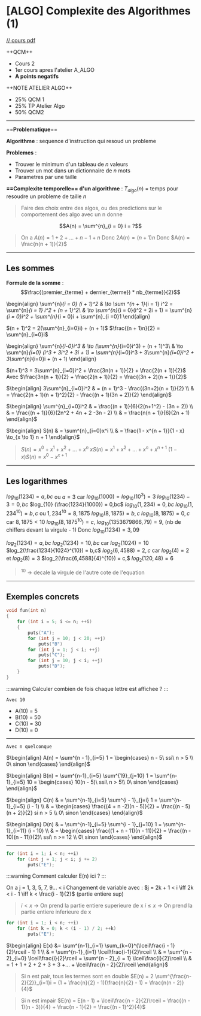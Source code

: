 [ALGO] Complexite des Algorithmes (1)
===

[// cours pdf](https://www.lrde.epita.fr/~adl/ens/algo/algo.pdf)

++QCM++
- Cours 2
- 1er cours apres l'atelier A_ALGO
- **A points negatifs**

++NOTE ATELIER ALGO++
- 25% QCM 1
- 25% TP Atelier Algo
- 50% QCM2

---------------------
==**Problematique**==

**Algorithme** : sequence d'instruction qui resoud un probleme

**Problemes** : 
- Trouver le minimum d'un tableau de $n$ valeurs
- Trouver un mot dans un dictionnaire de $n$ mots
- Parametres par une taille

**==Complexite temporelle== d'un algorithme** : 
$T_{algo}(n)$ = temps pour resoudre un probleme de taille $n$
> Faire des choix entre des algos, ou des predictions sur le comportement des algo avec un n donne


$$A(n) = \sum^{n}_{i = 0} i = ?$$
> On a $A(n) = 1 + 2 + ... + n - 1 + n$
> Donc $2A(n) = (n + 1)n$
> Donc $A(n) = \frac{n(n + 1)}{2}$

-------------
## Les sommes

**Formule de la somme** : 
$$\frac{(premier_{terme} + dernier_{terme}) * nb_{terme}}{2}$$

\begin{align}
\sum^{n}_{i = 0} (i + 1)^2 & \to \sum ^{n + 1}_{i = 1} i^2 = \sum^{n}_{i = 1} i^2 + (n + 1)^2\\
& \to \sum^{n}_{i = 0}(i^2 + 2i + 1) = \sum^{n}_{i = 0}i^2 + \sum^{n}_{i = 0}i + \sum^{n}_{i =0}1
\end{align}

$(n + 1)^2 = 2(\sum^{n}_{i=0}i) + (n + 1)$
$\frac{(n + 1)n}{2} = \sum^{n}_{i=0}i$


\begin{align}
\sum^{n}_{i-0}i^3 & \to (\sum^{n}_{i=0}i^3) + (n + 1)^3\\
& \to \sum^{n}_{i=0} (i^3 + 3i^2 + 3i + 1) = \sum^{n}_{i=0}i^3 + 3\sum^{n}_{i=0}i^2 + 3\sum^{n}_{i=0}i + (n + 1)
\end{align}

$(n+1)^3 = 3\sum^{n}_{i=0}i^2 + \frac{3n(n + 1)}{2} + \frac{2(n + 1)}{2}$
Avec $\frac{3n(n + 1)}{2} + \frac{2(n + 1)}{2} = \frac{(3n + 2)(n + 1)}{2}$

$\begin{align}
3\sum^{n}_{i=0}i^2 & = (n + 1)^3 - \frac{(3n+2)(n + 1)}{2} \\
& = \frac{2(n + 1)(n + 1)^2}{2} - \frac{(n + 1)(3n + 2)}{2}
\end{align}$

$\begin{align}
\sum^{n}_{i=0}i^2 & = \frac{(n + 1)}{6}(2(n+1^2) - (3n + 2)) \\
& = \frac{(n + 1)}{6}(2n^2 + 4n + 2 -3n - 2) \\
& = \frac{n(n + 1)}{6}(2n + 1)
\end{align}$

$\begin{align}
S(n) & = \sum^{n}_{i=0}x^i \\
& = \frac{1 - x^{n + 1}}{1 - x} \to_{x \to 1} n + 1
\end{align}$

> $S(n) = x^0 + x^1 + x^2 + ... + x^n$
> $xS(n) = x^1 + x^2 + ... + x^n + x^{n + 1}$
> $(1 - x)S(n) = x^0 - x^{x + 1}$

------------------
## Les logarithmes

$log_{10} (1234) = a,bc$ ou $a = 3$ car $log_{10}(1000) = log_{10}(10^3) = 3$
$log_{10} (1234) - 3 = 0,bc$
$log_{10} (\frac{1234}{1000}) = 0,bc$
$log_{10} (1,234) = 0,bc$
$log_{10} (1,234^{10}) = b,c$ ou $1,234^{10} = 8,1875$
$log_{10} (8,1875) = b,c$
$log_{10} (8,1875) = 0,c$ car $8,1875 < 10$
$log_{10} (8,1875^{10}) = c,$
$log_{10} (1353679866,79) = 9,$ (nb de chiffers devant la virgule - 1)
Donc $log_{10} (1234) = 3,09$

$log_2(1234) = a,bc$
$log_2(1234) = 10,bc$ car $log_2(1024) = 10$
$log_2(\frac{1234}{1024}^{10}) = b,c$
$log_2(6,4588) = 2,c$ car $log_2(4) = 2$ et $log_2(8) = 3$
$log_2(\frac{6,4588}{4}^{10}) = c,$
$log_2(120,48) = 6$

> $^{10}$ -> decale la virgule de l'autre cote de l'equation

--------------------
## Exemples concrets
```c 
void fun(int n)
{
    for (int i = 5; i <= n; ++i)
    {
        puts("A");
        for (int j = 10; j < 20; ++j)
            puts("B")
        for (int j = 1; j < i; ++j)
            puts("C");
        for (int j = 10; j < i; ++j)
            puts("D");
    }
}
```

:::warning
Calculer combien de fois chaque lettre est affichee ?
:::

    Avec 10 
- A(10) = 5
- B(10) = 50
- C(10) = 30
- D(10) = 0

------------

    Avec n quelconque
$\begin{align}
A(n) = \sum^{n - 1}_{i=5} 1 = \begin{cases}
n - 5\ ssi\ n > 5 \\
0\ sinon
\end{cases}
\end{align}$

$\begin{align}
B(n) = \sum^{n-1}_{i=5} \sum^{19}_{j=10} 1 = \sum^{n-1}_{i=5} 10 = 
\begin{cases}
10(n - 5)\ ssi\ n > 5\\
0\ sinon
\end{cases}
\end{align}$

$\begin{align}
C(n) & = \sum^{n-1}_{i=5} \sum^{i - 1}_{j=i} 1 = \sum^{n-1}_{i=5} (i - 1) \\
& = 
\begin{cases}
\frac{(4 + n -2)(n - 5)}{2} = \frac{(n - 5)(n + 2)}{2} si n > 5 \\
0\ sinon
\end{cases}
\end{align}$

$\begin{align}
D(n) & = \sum^{n-1}_{i=5} \sum^{i - 1}_{j=10} 1 = \sum^{n-1}_{i=11} (i - 10) \\
& = 
\begin{cases}
\frac{(1 + n - 11)(n - 11)}{2} = \frac{(n - 10)(n - 11)}{2}\ ssi\ n >= 12 \\
0\ sinon
\end{cases}
\end{align}$

-----

```c 
for (int i = 1; i < n; ++i)
    for (int j = 1; j < i; j += 2)
        puts("E");
```

:::warning
Comment calculer E(n) ici ?
:::

On a j = 1, 3, 5, 7, 9... < i
Changement de variable avec : 
$j = 2k + 1 < i \iff 2k < i - 1 \iff k < \frac{i - 1}{2}$ (partie entiere sup)

> $i < x$ -> On prend la partie entiere superieure de x
> $i \leq x$ -> On prend la partie entiere inferieure de x

```c 
for (int i = 1; i < n; ++i)
    for (int k = 0; k < (i - 1) / 2; ++k)
        puts("E");
```

$\begin{align}
E(x) &= \sum^{n-1}_{i=1} \sum_{k=0}^{\lceil\frac{i - 1}{2}\rceil - 1} 1 \\
& = \sum^{n-1}_{i=1} \lceil\frac{i-1}{2}\rceil \\
& = \sum^{n - 2}_{i=0} \lceil\frac{i}{2}\rceil = \sum^{n - 2}_{i = 1} \lceil\frac{i}{2}\rceil \\
& = 1 + 1 + 2 + 2 + 3 + 3 +... + \lceil\frac{n - 2}{2}\rceil
\end{align}$

>Si n est pair, tous les termes sont en double
$E(n) = 2 \sum^{\frac{n-2}{2}}_{i=1}i = (1 + \frac{n}{2} - 1)(\frac{n}{2} - 1) = \frac{n(n - 2)}{4}$

> Si n est impair 
$E(n) = E(n - 1) + \lceil\frac{n - 2}{2}\rceil = \frac{(n - 1)(n - 3)}{4} + \frac{n - 1}{2} = \frac{(n - 1)^2}{4}$
